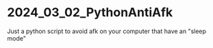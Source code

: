 # 2024_03_02_PythonAntiAfk
Just a python script to avoid afk on your computer that have an "sleep mode"

